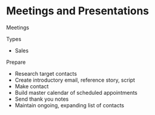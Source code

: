 # Meetings and Presentations

Meetings

Types
* Sales

Prepare
* Research target contacts
* Create introductory email, reference story, script
* Make contact
* Build master calendar of scheduled appointments
* Send thank you notes
* Maintain ongoing, expanding list of contacts
